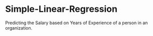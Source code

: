 # Simple-Linear-Regression
Predicting the Salary based on Years of Experience of a person in an organization.
